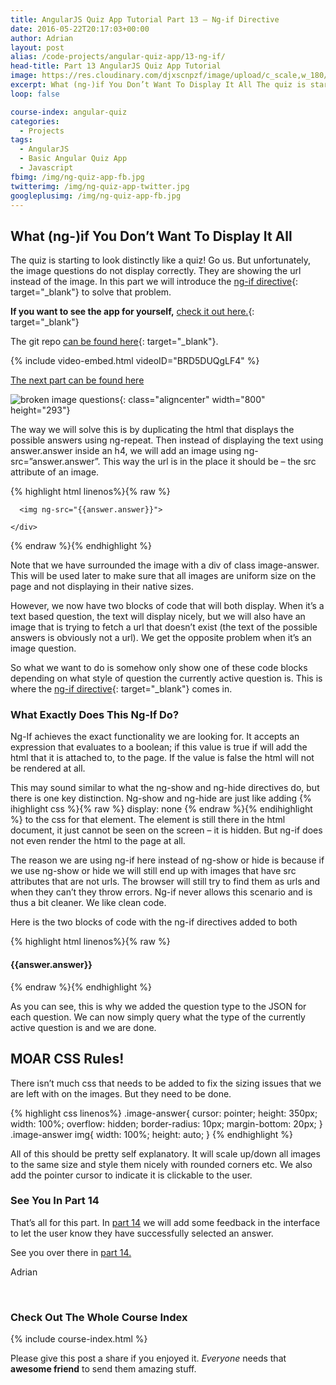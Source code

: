 ```yaml
---
title: AngularJS Quiz App Tutorial Part 13 – Ng-if Directive
date: 2016-05-22T20:17:03+00:00
author: Adrian
layout: post
alias: /code-projects/angular-quiz-app/13-ng-if/
head-title: Part 13 AngularJS Quiz App Tutorial
image: https://res.cloudinary.com/djxscnpzf/image/upload/c_scale,w_180/v1463932337/Angular-quiz-part-13_app4jm.jpg
excerpt: What (ng-)if You Don’t Want To Display It All The quiz is starting to look distinctly like a quiz! Go us. But unfortunately, the image questions do not display correctly. They are showing the url instead of the image. In …
loop: false

course-index: angular-quiz
categories:
  - Projects
tags:
  - AngularJS
  - Basic Angular Quiz App
  - Javascript
fbimg: /img/ng-quiz-app-fb.jpg
twitterimg: /img/ng-quiz-app-twitter.jpg
googleplusimg: /img/ng-quiz-app-fb.jpg
---
```

## What (ng-)if You Don&#8217;t Want To Display It All

The quiz is starting to look distinctly like a quiz! Go us. But unfortunately, the image questions do not display correctly. They are showing the url instead of the image. In this part we will introduce the [ng-if directive](https://docs.angularjs.org/api/ng/directive/ngIf){: target="_blank"}<!--_--> to solve that problem.

**If you want to see the app for yourself,** [check it out here.]({{site.baseurl}}/turtlefacts){: target="_blank"}<!--_-->

The git repo [can be found here](https://github.com/adiman9/HungryTurtleFactQuiz){: target="_blank"}<!--_-->.

{% include video-embed.html videoID="BRD5DUQgLF4" %}

[The next part can be found here]({{site.baseurl}}/projects/14-index-for-ng-repeat/)

![broken image questions](https://res.cloudinary.com/djxscnpzf/image/upload/c_scale,w_800/v1464630277/broken_image_questions_tpsmfc.jpg){: class="aligncenter" width="800" height="293"}

The way we will solve this is by duplicating the html that displays the possible answers using ng-repeat. Then instead of displaying the text using answer.answer inside an h4, we will add an image using ng-src=”answer.answer”. This way the url is in the place it should be &#8211; the src attribute of an image.

{% highlight html linenos%}{% raw %}
<div class="row">
  <div class="col-sm-6" ng-repeat="answer in quiz.dataService.quizQuestions[quiz.activeQuestion].possibilities">
    <div class="image-answer">

      <img ng-src="{{answer.answer}}">

    </div>
  </div>
</div>
{% endraw %}{% endhighlight %}

Note that we have surrounded the image with a div of class image-answer. This will be used later to make sure that all images are uniform size on the page and not displaying in their native sizes.

However, we now have two blocks of code that will both display. When it’s a text based question, the text will display nicely, but we will also have an image that is trying to fetch a url that doesn’t exist (the text of the possible answers is obviously not a url). We get the opposite problem when it’s an image question.

So what we want to do is somehow only show one of these code blocks depending on what style of question the currently active question is. This is where the [ng-if directive](https://docs.angularjs.org/api/ng/directive/ngIf){: target="_blank"}<!--_--> comes in.

### What Exactly Does This Ng-If Do?

Ng-If achieves the exact functionality we are looking for. It accepts an expression that evaluates to a boolean; if this value is true if will add the html that it is attached to, to the page. If the value is false the html will not be rendered at all.

This may sound similar to what the ng-show and ng-hide directives do, but there is one key distinction. Ng-show and ng-hide are just like adding 
{% ihighlight css %}{% raw %}
display: none
{% endraw %}{% endihighlight %} to the css for that element. The element is still there in the html document, it just cannot be seen on the screen &#8211; it is hidden. But ng-if does not even render the html to the page at all.

The reason we are using ng-if here instead of ng-show or hide is because if we use ng-show or hide we will still end up with images that have src attributes that are not urls. The browser will still try to find them as urls and when they can’t they throw errors. Ng-if never allows this scenario and is thus a bit cleaner. We like clean code.

Here is the two blocks of code with the ng-if directives added to both

{% highlight html linenos%}{% raw %}
<div class="row"
  ng-if="quiz.dataService.quizQuestions[quiz.activeQuestion].type === 'text'">
    <div class="col-sm-6" ng-repeat="answer in quiz.dataService.quizQuestions[quiz.activeQuestion].possibilities">
      <h4 class="answer">
        {{answer.answer}}
      </h4>
    </div>
</div>
		                    
<div class="row"
  ng-if="quiz.dataService.quizQuestions[quiz.activeQuestion].type === 'image'">
    <div class="col-sm-6" ng-repeat="answer in quiz.dataService.quizQuestions[quiz.activeQuestion].possibilities">
      <div class="image-answer">
        <img ng-src="{{answer.answer}}">
      </div>
    </div>
</div>
{% endraw %}{% endhighlight %}

As you can see, this is why we added the question type to the JSON for each question. We can now simply query what the type of the currently active question is and we are done.

## MOAR CSS Rules!

There isn’t much css that needs to be added to fix the sizing issues that we are left with on the images. But they need to be done.

{% highlight css linenos%}
.image-answer{
  cursor: pointer;
  height: 350px;
  width: 100%;
  overflow: hidden;
  border-radius: 10px;
  margin-bottom: 20px;
}
.image-answer img{
  width: 100%;
  height: auto;
}
{% endhighlight %}

All of this should be pretty self explanatory. It will scale up/down all images to the same size and style them nicely with rounded corners etc. We also add the pointer cursor to indicate it is clickable to the user.

### See You In Part 14

That’s all for this part. In [part 14]({{site.baseurl}}/projects/14-index-for-ng-repeat/) we will add some feedback in the interface to let the user know they have successfully selected an answer.

See you over there in [part 14.]({{site.baseurl}}/projects/14-index-for-ng-repeat/)

Adrian

&nbsp;

### Check Out The Whole Course Index

{% include course-index.html %}

Please give this post a share if you enjoyed it. _Everyone_ needs that **awesome friend** to send them amazing stuff.

